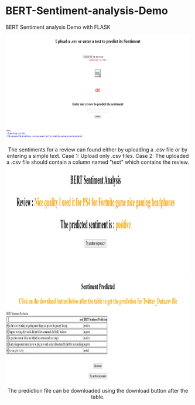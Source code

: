 # BERT-Sentiment-analysis-Demo
BERT Sentiment analysis Demo with FLASK 

<p align="center">
<img src = "images/BERT-FLASK-1.JPG" width = 1500 height=300>
The sentiments for a review can found either by uploading a .csv file or by entering a simple text.
Case 1: Upload only .csv files.
Case 2: The uploaded a .csv file should contain a column named "text" which contains the review.
<br>
<img src = "images/BERT-FLASK-2.JPG" width = 1500 height=300>
<img src = "images/BERT-FLASK-3.JPG" width = 1500 height=300>
<br>
The prediction file can be downloaded using the download button after the table.
</p>

